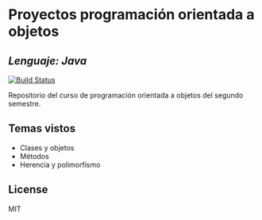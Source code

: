 # Proyectos programación orientada a objetos
## _Lenguaje: Java_

[![Build Status](https://travis-ci.org/joemccann/dillinger.svg?branch=master)](https://travis-ci.org/joemccann/dillinger)

Repositorio del curso de programación orientada a objetos del segundo semestre.

## Temas vistos

- Clases y objetos
- Métodos
- Herencia y polimorfismo

## License

MIT